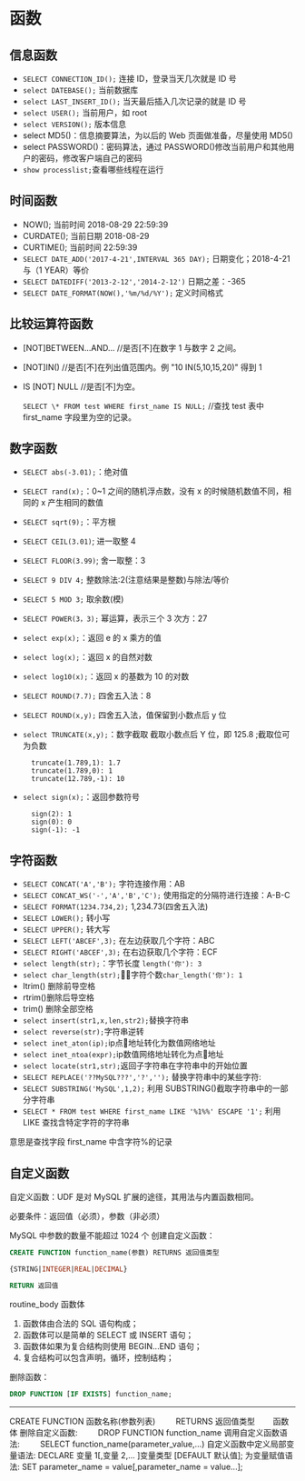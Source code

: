 # 函数

## 信息函数

- `SELECT CONNECTION_ID();` 连接 ID，登录当天几次就是 ID 号
- `select DATEBASE();` 当前数据库
- `select LAST_INSERT_ID();` 当天最后插入几次记录的就是 ID 号
- `select USER();` 当前用户，如 root
- `select VERSION();` 版本信息
- select MD5()：信息摘要算法，为以后的 Web 页面做准备，尽量使用 MD5()
- select PASSWORD()：密码算法，通过 PASSWORD()修改当前用户和其他用户的密码，修改客户端自己的密码
- `show processlist;`查看哪些线程在运行

## 时间函数

- NOW(); 当前时间 2018-08-29 22:59:39
- CURDATE(); 当前日期 2018-08-29
- CURTIME(); 当前时间 22:59:39
- `SELECT DATE_ADD('2017-4-21',INTERVAL 365 DAY);` 日期变化；2018-4-21 与（1 YEAR）等价
- `SELECT DATEDIFF('2013-2-12','2014-2-12')` 日期之差：-365
- `SELECT DATE_FORMAT(NOW(),'%m/%d/%Y');` 定义时间格式

## 比较运算符函数

- [NOT]BETWEEN...AND... //是否[不]在数字 1 与数字 2 之间。
- [NOT]IN() //是否[不]在列出值范围内。例 "10 IN(5,10,15,20)" 得到 1
- IS [NOT] NULL //是否[不]为空。

  `SELECT \* FROM test WHERE first_name IS NULL;` //查找 test 表中 first_name 字段里为空的记录。

## 数字函数

- `SELECT abs(-3.01);`：绝对值
- `SELECT rand(x);`：0~1 之间的随机浮点数，没有 x 的时候随机数值不同，相同的 x 产生相同的数值
- `SELECT sqrt(9);`：平方根
- `SELECT CEIL(3.01)`; 进一取整 4
- `SELECT FLOOR(3.99)`; 舍一取整：3
- `SELECT 9 DIV 4;` 整数除法:2(注意结果是整数)与除法/等价
- `SELECT 5 MOD 3;` 取余数(模)
- `SELECT POWER(3，3);` 幂运算，表示三个 3 次方：27
- `select exp(x);`：返回 e 的 x 乘方的值
- `select log(x);`：返回 x 的自然对数
- `select log10(x);`：返回 x 的基数为 10 的对数
- `SELECT ROUND(7.7);` 四舍五入法：8
- `SELECT ROUND(x,y);` 四舍五入法，值保留到小数点后 y 位
- `select TRUNCATE(x,y);`：数字截取 截取小数点后 Y 位，即 125.8 ;截取位可为负数

        truncate(1.789,1): 1.7
        truncate(1.789,0): 1
        truncate(12.789,-1): 10

- `select sign(x);`：返回参数符号

        sign(2): 1
        sign(0): 0
        sign(-1): -1

## 字符函数

- `SELECT CONCAT('A','B');` 字符连接作用：AB
- `SELECT CONCAT_WS('-','A','B','C');` 使用指定的分隔符进行连接：A-B-C
- `SELECT FORMAT(1234.734,2);` 1,234.73(四舍五入法)
- `SELECT LOWER();` 转小写
- `SELECT UPPER();` 转大写
- `SELECT LEFT('ABCEF',3);` 在左边获取几个字符：ABC
- `SELECT RIGHT('ABCEF',3);` 在右边获取几个字符：ECF
- `select length(str);`：字节长度 `length('你'): 3`
- `select char_length(str);`：字符个数`char_length('你'): 1`
- ltrim() 删除前导空格
- rtrim()删除后导空格
- trim() 删除全部空格
- `select insert(str1,x,len,str2);`替换字符串
- `select reverse(str);`字符串逆转
- `select inet_aton(ip);`ip点地址转化为数值网络地址
- `select inet_ntoa(expr);`ip数值网络地址转化为点地址
- `select locate(str1,str);`返回子字符串在字符串中的开始位置
- `SELECT REPLACE('??MySQL???','?','');` 替换字符串中的某些字符:
- `SELECT SUBSTRING('MySQL',1,2);` 利用 SUBSTRING()截取字符串中的一部分字符串
- `SELECT * FROM test WHERE first_name LIKE '%1%%' ESCAPE '1';` 利用 LIKE 查找含特定字符的字符串

意思是查找字段 first_name 中含字符%的记录

## 自定义函数

自定义函数：UDF 是对 MySQL 扩展的途径，其用法与内置函数相同。

必要条件：返回值（必须），参数（非必须）

MySQL 中参数的数量不能超过 1024 个
创建自定义函数：

```sql
CREATE FUNCTION function_name(参数) RETURNS 返回值类型

{STRING|INTEGER|REAL|DECIMAL}

RETURN 返回值
```

routine_body 函数体

1. 函数体由合法的 SQL 语句构成；
2. 函数体可以是简单的 SELECT 或 INSERT 语句；
3. 函数体如果为复合结构则使用 BEGIN...END 语句；
4. 复合结构可以包含声明，循环，控制结构；

删除函数：

```sql
DROP FUNCTION [IF EXISTS] function_name;
```

---

CREATE FUNCTION 函数名称(参数列表)
　　 RETURNS 返回值类型
　　函数体
删除自定义函数:
　　 DROP FUNCTION function_name
调用自定义函数语法:
　　 SELECT function_name(parameter_value,...)
自定义函数中定义局部变量语法:
DECLARE 变量 1[,变量 2,... ]变量类型 [DEFAULT 默认值];
为变量赋值语法:
SET parameter_name = value[,parameter_name = value...];
